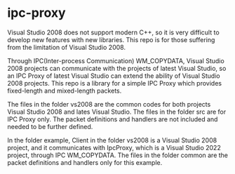 # ipc-proxy

Visual Studio 2008 does not support modern C++, so it is very difficult to develop new features with new libraries. This repo is for those suffering from the limitation of Visual Studio 2008.

Through IPC(Inter-process Communication) WM_COPYDATA, Visual Studio 2008 projects can communicate with the projects of latest Visual Studio, so an IPC Proxy of latest Visual Studio can extend the ability of Visual Studio 2008 projects. This repo is a library for a simple IPC Proxy which provides fixed-length and mixed-length packets.

The files in the folder vs2008 are the common codes for both projects Visual Studio 2008 and lates Visual Studio. The files in the folder src are for IPC Proxy only. The packet definitions and handlers are not included and needed to be further defined.

In the folder example, Client in the folder vs2008 is a Visual Studio 2008 project, and it communicates with IpcProxy, which is a Visual Studio 2022 project, through IPC WM_COPYDATA. The files in the folder common are the packet definitions and handlers only for this example.

